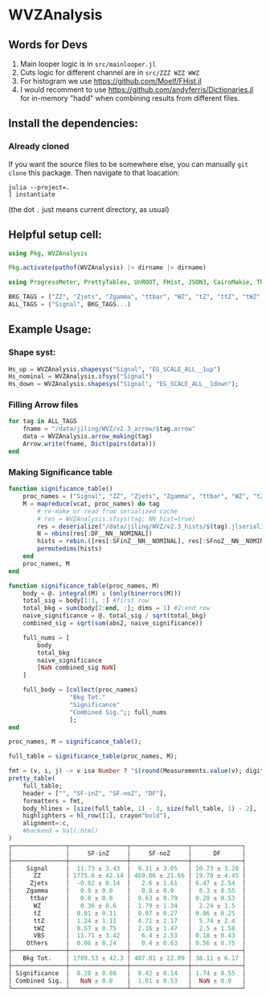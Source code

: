 # WVZAnalysis

## Words for Devs
1. Main looper logic is in `src/mainlooper.jl`
2. Cuts logic for different channel are in `src/ZZZ WZZ WWZ`
3. For histogram we use https://github.com/Moelf/FHist.jl
4. I would recomment to use https://github.com/andyferris/Dictionaries.jl for in-memory "hadd" when combining results from different files.

## Install the dependencies:
### Already cloned
If you want the source files to be somewhere else, you can manually `git clone` this package. Then navigate
to that loacation:
```
julia --project=.
] instantiate
```
(the dot `.` just means current directory, as usual)


## Helpful setup cell:
```julia
using Pkg, WVZAnalysis

Pkg.activate(pathof(WVZAnalysis) |> dirname |> dirname)

using ProgressMeter, PrettyTables, UnROOT, FHist, JSON3, CairoMakie, ThreadsX, Arrow, Measurements

BKG_TAGS = ("ZZ", "Zjets", "Zgamma", "ttbar", "WZ", "tZ", "ttZ", "tWZ", "VBS", "VH", "Others")
ALL_TAGS = ("Signal", BKG_TAGS...)
```

## Example Usage:

### Shape syst:
```julia
Hs_up = WVZAnalysis.shapesys("Signal", "EG_SCALE_ALL__1up")
Hs_nominal = WVZAnalysis.sfsys("Signal")
Hs_down = WVZAnalysis.shapesys("Signal", "EG_SCALE_ALL__1down");
```

### Filling Arrow files
```julia
for tag in ALL_TAGS
    fname = "/data/jiling/WVZ/v2.3_arrow/$tag.arrow"
    data = WVZAnalysis.arrow_making(tag)
    Arrow.write(fname, Dict(pairs(data)))
end
```

### Making Significance table
```julia
function significance_table()
    proc_names = ("Signal", "ZZ", "Zjets", "Zgamma", "ttbar", "WZ", "tZ", "ttZ", "tWZ", "VBS", "Others")
    M = mapreduce(vcat, proc_names) do tag
        # re-make or read from serialized cache
        # res = WVZAnalysis.sfsys(tag; NN_hist=true)
        res = deserialize("/data/jiling/WVZ/v2.3_hists/$(tag).jlserialize")
        N = nbins(res[:DF__NN__NOMINAL])
        hists = rebin.([res[:SFinZ__NN__NOMINAL], res[:SFnoZ__NN__NOMINAL], res[:DF__NN__NOMINAL]], N)
        permutedims(hists) 
    end
    proc_names, M
end

function significance_table(proc_names, M)
    body = @. integral(M) ± (only(binerrors(M)))
    total_sig = body[1:1, :] #first row
    total_bkg = sum(body[2:end, :]; dims = 1) #2:end row
    naive_significance = @. total_sig / sqrt(total_bkg)
    combined_sig = sqrt(sum(abs2, naive_significance))

    full_nums = [
        body
        total_bkg
        naive_significance
        [NaN combined_sig NaN]
    ]

    full_body = [collect(proc_names)
                 "Bkg Tot."
                 "Significance"
                 "Combined Sig.";; full_nums
                 ];
end

proc_names, M = significance_table();

full_table = significance_table(proc_names, M);

fmt = (v, i, j) -> v isa Number ? "$(round(Measurements.value(v); digits=2)) ± $(round(Measurements.uncertainty(v); digits=2))" : v
pretty_table(
    full_table;
    header = ["", "SF-inZ", "SF-noZ", "DF"], 
    formatters = fmt,
    body_hlines = [size(full_table, 1) - 3, size(full_table, 1) - 2],
    highlighters = hl_row([1], crayon"bold"), 
    alignment=:c,
    #backend = Val(:html)
)
┌───────────────┬────────────────┬────────────────┬──────────────┐
│               │     SF-inZ     │     SF-noZ     │      DF      │
├───────────────┼────────────────┼────────────────┼──────────────┤
│    Signal     │  11.73 ± 3.43  │  9.31 ± 3.05   │ 10.73 ± 3.28 │
│      ZZ       │ 1775.6 ± 42.14 │ 469.06 ± 21.66 │ 19.78 ± 4.45 │
│     Zjets     │  -0.02 ± 0.14  │   2.6 ± 1.61   │ 6.47 ± 2.54  │
│    Zgamma     │   0.0 ± 0.0    │   0.0 ± 0.0    │  0.3 ± 0.55  │
│     ttbar     │   0.0 ± 0.0    │  0.63 ± 0.79   │ 0.28 ± 0.53  │
│      WZ       │   0.36 ± 0.6   │  1.79 ± 1.34   │  2.24 ± 1.5  │
│      tZ       │  0.01 ± 0.11   │  0.07 ± 0.27   │ 0.06 ± 0.25  │
│      ttZ      │  1.24 ± 1.11   │  4.71 ± 2.17   │  5.74 ± 2.4  │
│      tWZ      │  0.57 ± 0.75   │  2.16 ± 1.47   │  2.5 ± 1.58  │
│      VBS      │  11.71 ± 3.42  │   6.4 ± 2.53   │ 0.18 ± 0.43  │
│    Others     │  0.06 ± 0.24   │   0.4 ± 0.63   │ 0.56 ± 0.75  │
├───────────────┼────────────────┼────────────────┼──────────────┤
│   Bkg Tot.    │ 1789.53 ± 42.3 │ 487.81 ± 22.09 │ 38.11 ± 6.17 │
├───────────────┼────────────────┼────────────────┼──────────────┤
│ Significance  │  0.28 ± 0.08   │  0.42 ± 0.14   │ 1.74 ± 0.55  │
│ Combined Sig. │   NaN ± 0.0    │  1.81 ± 0.53   │  NaN ± 0.0   │
└───────────────┴────────────────┴────────────────┴──────────────┘
```

### 
